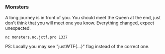 ### Monsters

A long journey is in front of you. You should meet the Queen at the end, just don't think that you will meet [one you know](https://en.wikipedia.org/wiki/Tamar_of_Georgia). Everything changed, expect unexpected.

```
nc monsters.nc.jctf.pro 1337
```

PS: Locally you may see "justWTF{...}" flag instead of the correct one.
